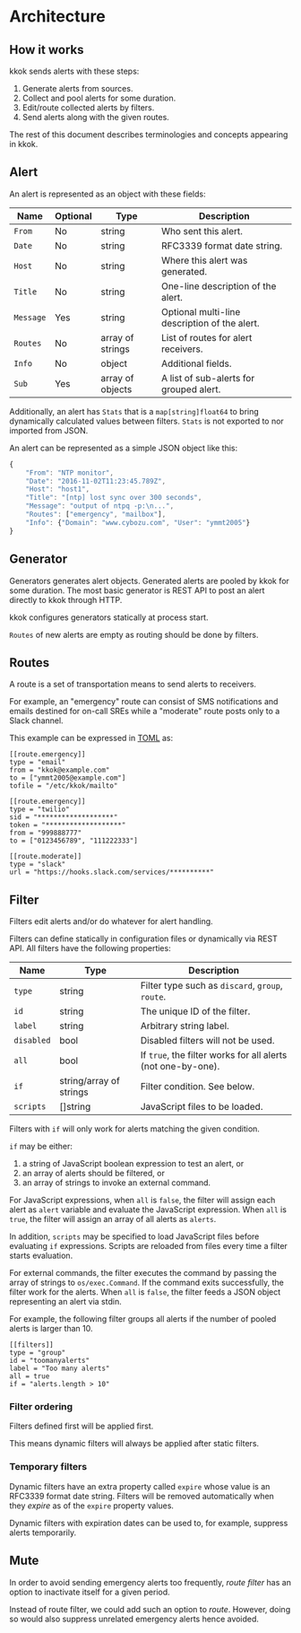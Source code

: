 Architecture
============

How it works
------------

kkok sends alerts with these steps:

1. Generate alerts from sources.
2. Collect and pool alerts for some duration.
3. Edit/route collected alerts by filters.
4. Send alerts along with the given routes.

The rest of this document describes terminologies and concepts
appearing in kkok.

Alert
-----

An alert is represented as an object with these fields:

| Name | Optional | Type | Description |
| ---- | -------- | ---- | ----------- |
| `From` | No | string | Who sent this alert. |
| `Date` | No | string | RFC3339 format date string. |
| `Host` | No | string | Where this alert was generated. |
| `Title` | No | string | One-line description of the alert. |
| `Message` | Yes | string | Optional multi-line description of the alert. |
| `Routes` | No | array of strings | List of routes for alert receivers. |
| `Info` | No | object | Additional fields. |
| `Sub` | Yes | array of objects | A list of sub-alerts for grouped alert. |

Additionally, an alert has `Stats` that is a `map[string]float64`
to bring dynamically calculated values between filters.  `Stats`
is not exported to nor imported from JSON.

An alert can be represented as a simple JSON object like this:

```javascript
{
    "From": "NTP monitor",
    "Date": "2016-11-02T11:23:45.789Z",
    "Host": "host1",
    "Title": "[ntp] lost sync over 300 seconds",
    "Message": "output of ntpq -p:\n...",
    "Routes": ["emergency", "mailbox"],
    "Info": {"Domain": "www.cybozu.com", "User": "ymmt2005"}
}
```

Generator
---------

Generators generates alert objects.  Generated alerts are pooled
by kkok for some duration.  The most basic generator is REST API
to post an alert directly to kkok through HTTP.

kkok configures generators statically at process start.

`Routes` of new alerts are empty as routing should be done by filters.

Routes
------

A route is a set of transportation means to send alerts to receivers.

For example, an "emergency" route can consist of SMS notifications
and emails destined for on-call SREs while a "moderate" route posts
only to a Slack channel.

This example can be expressed in [TOML][] as:

```
[[route.emergency]]
type = "email"
from = "kkok@example.com"
to = ["ymmt2005@example.com"]
tofile = "/etc/kkok/mailto"

[[route.emergency]]
type = "twilio"
sid = "*******************"
token = "*******************"
from = "999888777"
to = ["0123456789", "111222333"]

[[route.moderate]]
type = "slack"
url = "https://hooks.slack.com/services/**********"
```

Filter
------

Filters edit alerts and/or do whatever for alert handling.

Filters can define statically in configuration files or dynamically
via REST API.  All filters have the following properties:

| Name | Type | Description |
| ---- | ---- | ----------- |
| `type` | string | Filter type such as `discard`, `group`, `route`. |
| `id` | string | The unique ID of the filter. |
| `label` | string | Arbitrary string label. |
| `disabled` | bool | Disabled filters will not be used. |
| `all` | bool | If `true`, the filter works for all alerts (not one-by-one). |
| `if` | string/array of strings | Filter condition. See below. |
| `scripts` | []string | JavaScript files to be loaded. |

Filters with `if` will only work for alerts matching the given condition.

`if` may be either:
1) a string of JavaScript boolean expression to test an alert, or
2) an array of alerts should be filtered, or
3) an array of strings to invoke an external command.

For JavaScript expressions, when `all` is `false`, the filter will
assign each alert as `alert` variable and evaluate the JavaScript
expression.  When `all` is `true`, the filter will assign an array of
all alerts as `alerts`.

In addition, `scripts` may be specified to load JavaScript files
before evaluating `if` expressions.  Scripts are reloaded from
files every time a filter starts evaluation.

For external commands, the filter executes the command by passing
the array of strings to `os/exec.Command`.  If the command exits
successfully, the filter work for the alerts.  When `all` is `false`,
the filter feeds a JSON object representing an alert via stdin.

For example, the following filter groups all alerts if the number of
pooled alerts is larger than 10.

```
[[filters]]
type = "group"
id = "toomanyalerts"
label = "Too many alerts"
all = true
if = "alerts.length > 10"
```

### Filter ordering

Filters defined first will be applied first.

This means dynamic filters will always be applied after static filters.

### Temporary filters

Dynamic filters have an extra property called `expire` whose value
is an RFC3339 format date string.  Filters will be removed automatically
when they *expire* as of the `expire` property values.

Dynamic filters with expiration dates can be used to, for example,
suppress alerts temporarily.

Mute
----

In order to avoid sending emergency alerts too frequently, _route filter_
has an option to inactivate itself for a given period.

Instead of route filter, we could add such an option to _route_.
However, doing so would also suppress unrelated emergency alerts hence
avoided.

[TOML]: https://github.com/toml-lang/toml
